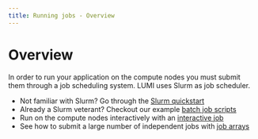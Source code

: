 ```yaml
---
title: Running jobs - Overview
---
```


[slurm-quickstart]: ./slurm-quickstart.md
[interactive]: ./interactive.md
[batch-jobs]: ./batch-job.md
[job-array]: ./throughput.md

# Overview

In order to run your application on the compute nodes you must submit them 
through a job scheduling system. LUMI uses Slurm as job scheduler.

- Not familiar with Slurm? Go through the [Slurm quickstart][slurm-quickstart]
- Already a Slurm veterant? Checkout our example [batch job scripts][batch-jobs]
- Run on the compute nodes interactively with an [interactive job][interactive]
- See how to submit a large number of independent jobs with [job arrays][job-array]


